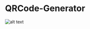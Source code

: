 # QRCode-Generator
![alt text](https://user-images.githubusercontent.com/26628994/98471893-19841c00-21ce-11eb-9db3-f44503a4c344.png)
